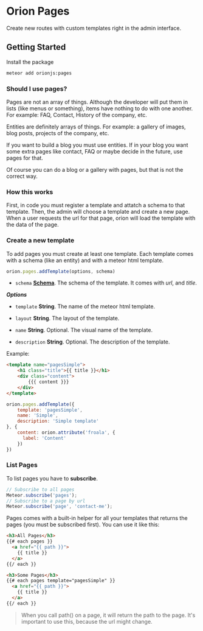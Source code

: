 Orion Pages
===========

Create new routes with custom templates right in the admin interface.

## Getting Started

Install the package

```sh
meteor add orionjs:pages
```
### Should I use pages?

Pages are not an array of things. Although the developer will put them in lists (like menus or something), items have nothing to do with one another. For example: FAQ, Contact, History of the company, etc.

Entities are definitely arrays of things. For example: a gallery of images, blog posts, projects of the company, etc.

If you want to build a blog you must use entities. If in your blog you want some extra pages like contact, FAQ or maybe decide in the future, use pages for that.

Of course you can do a blog or a gallery with pages, but that is not the correct way.

### How this works

First, in code you must register a template and attatch a schema to that template.
Then, the admin will choose a template and create a new page.
When a user requests the url for that page, orion will load the template with the data of the page.

### Create a new template

To add pages you must create at least one template. 
Each template comes with a schema (like an entity) and with 
a meteor html template.

```js
orion.pages.addTemplate(options, schema)
``` 

- ```schema``` **[Schema](https://github.com/orionjs/core/tree/master/attributes)**. The schema of the template.
It comes with *url*, and *title*.

***Options***

- ```template``` **String**. The name of the meteor html template.

- ```layout``` **String**. The layout of the template.

- ```name``` **String**. Optional. The visual name of the template.

- ```description``` **String**. Optional. The description of the template.

Example:

```html
<template name="pagesSimple">
    <h1 class="title">{{ title }}</h1>
    <div class="content">
        {{{ content }}}
    </div>
</template>
```
```js
orion.pages.addTemplate({
    template: 'pagesSimple', 
    name: 'Simple',
    description: 'Simple template'
}, {
    content: orion.attribute('froala', {
      label: 'Content'
    })
})
```

### List Pages

To list pages you have to **subscribe**.

```js
// Subscribe to all pages
Meteor.subscribe('pages');
// Subscribe to a page by url
Meteor.subscribe('page', 'contact-me');
```

Pages comes with a built-in helper for all your templates that
returns the pages (you must be subscribed first). 
You can use it like this:

```html
<h3>All Pages</h3>
{{# each pages }}
  <a href="{{ path }}">
    {{ title }}
  </a>
{{/ each }}

<h3>Some Pages</h3>
{{# each pages template="pagesSimple" }}
  <a href="{{ path }}">
    {{ title }}
  </a>
{{/ each }}
```

> When you call path() on a page, it will return the path to the page. It's important to use this, because the url might change.
